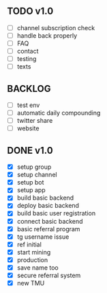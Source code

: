 ## TODO v1.0

- [ ] channel subscription check
- [ ] handle back properly
- [ ] FAQ
- [ ] contact
- [ ] testing
- [ ] texts

## BACKLOG

- [ ] test env
- [ ] automatic daily compounding
- [ ] twitter share
- [ ] website

## DONE v1.0

- [x] setup group
- [x] setup channel
- [x] setup bot
- [x] setup app
- [x] build basic backend
- [x] deploy basic backend
- [x] build basic user registration
- [x] connect basic backend
- [x] basic referral program
- [x] tg username issue
- [x] ref initial
- [x] start mining
- [x] production
- [x] save name too
- [x] secure referral system
- [x] new TMU

